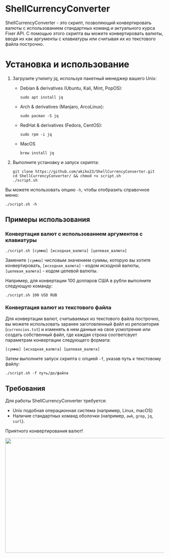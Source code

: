   # ShellCurrencyConverter

ShellCurrencyConverter - это скрипт, позволяющий конвертировать валюты с использованием стандартных команд и актуального курса Fixer API. С помощью этого скрипта вы можете конвертировать валюты, вводя их как аргументы с клавиатуры или считывая их из текстового файла построчно.

# Установка и использование
   
1. Загрузите утилиту jq, используя пакетный менеджер вашего Unix:
    - Debian & derivatives (Ubuntu, Kali, Mint, PopOS):
      ```
      sudo apt install jq
      ```
    - Arch & derivatives (Manjaro, ArcoLinux):
      ```
      sudo pacman -S jq
      ```
    - RedHat & derivatives (Fedora, CentOS):
      ```
      sudo rpm -i jq 
      ```
    - MacOS
      ```
      brew install jq 
      ```

2. Выполните установку и запуск скрипта:
   ```
   git clone https://github.com/akiko23/ShellCurrencyConverter.git
   cd ShellCurrencyConverter/ && chmod +x script.sh
   ./script.sh
   ```

Вы можете использовать опцию `-h`, чтобы отобразить справочное меню:
   ```
   ./script.sh -h
   ```

## Примеры использования

### Конвертация валют с использованием аргументов с клавиатуры
```
./script.sh [сумма] [исходная_валюта] [целевая_валюта]
```
Замените `[сумма]` числовым значением суммы, которую вы хотите конвертировать, `[исходная_валюта]` - кодом исходной валюты, `[целевая_валюта]` - кодом целевой валюты.

Например, для конвертации 100 долларов США в рубли выполните следующую команду:
```
./script.sh 100 USD RUB
```

### Конвертация валют из текстового файла

Для конвертации валют, считываемых из текстового файла построчно, вы можете использовать заранее заготовленный файл из репозитория (`currencies.txt`) и изменять в нем данные на свое усмотрение или создать собственный файл, где каждая строка соответсвует параметрам конвертации следующего формата:
```
[сумма] [исходная_валюта] [целевая_валюта]
```

Затем выполните запуск скрипта с опцией `-f`, указав путь к текстовому файлу:
```
./script.sh -f путь/до/файла
```

## Требования

Для работы ShellCurrencyConverter требуется:

- Unix подобная операционная система (например, Linux, macOS)
- Наличие стандартных команд оболочки (например, `awk`, `grep`, `jq`, `curl`).

Приятного конвертирования валют!

<img width="600" height="365" src="https://www.meme-arsenal.com/memes/ee9d59eb87605907186a2407b84f2b89.jpg" />
